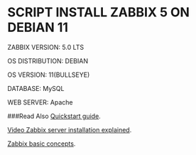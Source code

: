 # SCRIPT INSTALL ZABBIX 5 ON DEBIAN 11

ZABBIX VERSION: 5.0 LTS

OS DISTRIBUTION: DEBIAN

OS VERSION: 11(BULLSEYE)

DATABASE: MySQL

WEB SERVER: Apache

###Read Also
[Quickstart guide](https://www.zabbix.com/documentation/5.0/manual/quickstart/login).

[Video Zabbix server installation explained](https://www.youtube.com/embed/yYmkFf3AEBo?autoplay=1).

[Zabbix basic concepts](https://www.youtube.com/embed/7inJAmqyc0g?autoplay=1).
